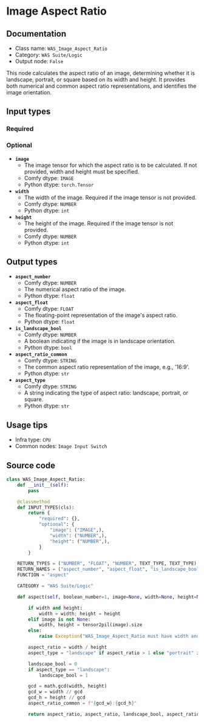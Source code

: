 # Image Aspect Ratio
## Documentation
- Class name: `WAS_Image_Aspect_Ratio`
- Category: `WAS Suite/Logic`
- Output node: `False`

This node calculates the aspect ratio of an image, determining whether it is landscape, portrait, or square based on its width and height. It provides both numerical and common aspect ratio representations, and identifies the image orientation.
## Input types
### Required
### Optional
- **`image`**
    - The image tensor for which the aspect ratio is to be calculated. If not provided, width and height must be specified.
    - Comfy dtype: `IMAGE`
    - Python dtype: `torch.Tensor`
- **`width`**
    - The width of the image. Required if the image tensor is not provided.
    - Comfy dtype: `NUMBER`
    - Python dtype: `int`
- **`height`**
    - The height of the image. Required if the image tensor is not provided.
    - Comfy dtype: `NUMBER`
    - Python dtype: `int`
## Output types
- **`aspect_number`**
    - Comfy dtype: `NUMBER`
    - The numerical aspect ratio of the image.
    - Python dtype: `float`
- **`aspect_float`**
    - Comfy dtype: `FLOAT`
    - The floating-point representation of the image's aspect ratio.
    - Python dtype: `float`
- **`is_landscape_bool`**
    - Comfy dtype: `NUMBER`
    - A boolean indicating if the image is in landscape orientation.
    - Python dtype: `bool`
- **`aspect_ratio_common`**
    - Comfy dtype: `STRING`
    - The common aspect ratio representation of the image, e.g., '16:9'.
    - Python dtype: `str`
- **`aspect_type`**
    - Comfy dtype: `STRING`
    - A string indicating the type of aspect ratio: landscape, portrait, or square.
    - Python dtype: `str`
## Usage tips
- Infra type: `CPU`
- Common nodes: `Image Input Switch`


## Source code
```python
class WAS_Image_Aspect_Ratio:
    def __init__(self):
        pass

    @classmethod
    def INPUT_TYPES(cls):
        return {
            "required": {},
            "optional": {
                "image": ("IMAGE",),
                "width": ("NUMBER",),
                "height": ("NUMBER",),
            }
        }

    RETURN_TYPES = ("NUMBER", "FLOAT", "NUMBER", TEXT_TYPE, TEXT_TYPE)
    RETURN_NAMES = ("aspect_number", "aspect_float", "is_landscape_bool", "aspect_ratio_common", "aspect_type")
    FUNCTION = "aspect"

    CATEGORY = "WAS Suite/Logic"

    def aspect(self, boolean_number=1, image=None, width=None, height=None):

        if width and height:
            width = width; height = height
        elif image is not None:
            width, height = tensor2pil(image).size
        else:
            raise Exception("WAS_Image_Aspect_Ratio must have width and height provided if no image tensori supplied.")

        aspect_ratio = width / height
        aspect_type = "landscape" if aspect_ratio > 1 else "portrait" if aspect_ratio < 1 else "square"

        landscape_bool = 0
        if aspect_type == "landscape":
            landscape_bool = 1

        gcd = math.gcd(width, height)
        gcd_w = width // gcd
        gcd_h = height // gcd
        aspect_ratio_common = f"{gcd_w}:{gcd_h}"

        return aspect_ratio, aspect_ratio, landscape_bool, aspect_ratio_common, aspect_type

```
